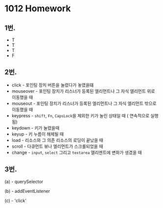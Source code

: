 # 1012 Homework

## 1번.

- T
- T
- T
- F



## 2번.

- click - 포인팅 장치 버튼을 눌렸다가 놓였을떄
- mouseover - 포인팅 장치가 리스너가 등록된 엘리먼트나 그 자식 엘리먼트 위로 이동했을 때
- mouseout - 포인팅 장치가 리스너가 등록된 엘리먼트나 그 자식 엘리먼트 밖으로 이동했을 때
- keypress - `shift`, `Fn`, `CapsLock`을 제외한 키가 눌린 상태일 때 ( 연속적으로 실행됨)
- keydown - 키가 눌렸을때
- keyup - 키 누름이 해체될 때
- load - 리소스와 그 의존 리소스의 로딩이 끝났을 때
- scroll - 다큐먼트 뷰나 엘리먼트가 스크롤되었을 때
- change - `input`, `select` 그리고 `textarea` 엘리멘트에 변화가 생겼을 때



## 3번.

(a) - querySelector

(b) - addEventListener

(c) - 'click'